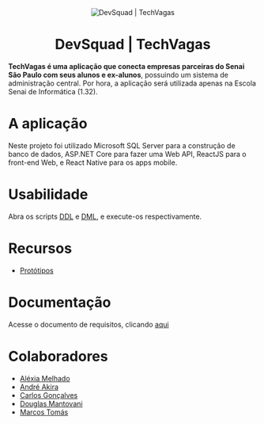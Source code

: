 <div align="center">
    <img src="https://cdn.discordapp.com/attachments/744972164683530392/783324405186822174/Logo_TecVagas_Sem_fundo.png" alt="DevSquad | TechVagas"/>
</div>

<h1 align="center">
DevSquad | TechVagas
</h1>


**TechVagas é uma aplicação que conecta empresas parceiras do Senai São Paulo com seus alunos e ex-alunos**, possuindo um sistema de administração central. Por hora, a aplicação será utilizada apenas na Escola Senai de Informática (1.32).

# A aplicação

Neste projeto foi utilizado Microsoft SQL Server para a construção de banco de dados, ASP.NET Core para fazer uma Web API, ReactJS para
o front-end Web, e React Native para os apps mobile.

# Usabilidade

Abra os scripts [DDL](./data-base/DDL_TechVagas_DDL.sql "Consulta de criação do banco e de entidades") e [DML](./data-base/DML_TechVgas.sql "Consulta de inserção de dados nas entidades"), e execute-os respectivamente.

# Recursos

* [Protótipos](https://www.figma.com/file/xJuQEfn369JbCukI7in3mV/TechVagas?node-id=0%3A1 "Protótipos das telas de alta e baixa fideldade no Figma")

# Documentação

Acesse o documento de requisitos, clicando [aqui](https://drive.google.com/file/d/1iG5QgFS14Iu6-o0gW3fR1aF_twJZmvin/view?usp=sharing "Documento de requisitos em .pdf")

# Colaboradores

* [Aléxia Melhado](https://github.com/alexiamelhado18 "Aléxia Melhado")
* [André Akira](https://github.com/DevAndreAkira "André Akira")
* [Carlos Gonçalves](https://github.com/CBGoncalves "Carlos Gonçalves")
* [Douglas Mantovani](https://github.com/Douglasmantovani "Douglas Mantovani")
* [Marcos Tomás](https://github.com/marcostomas "Marcos Tomás")
